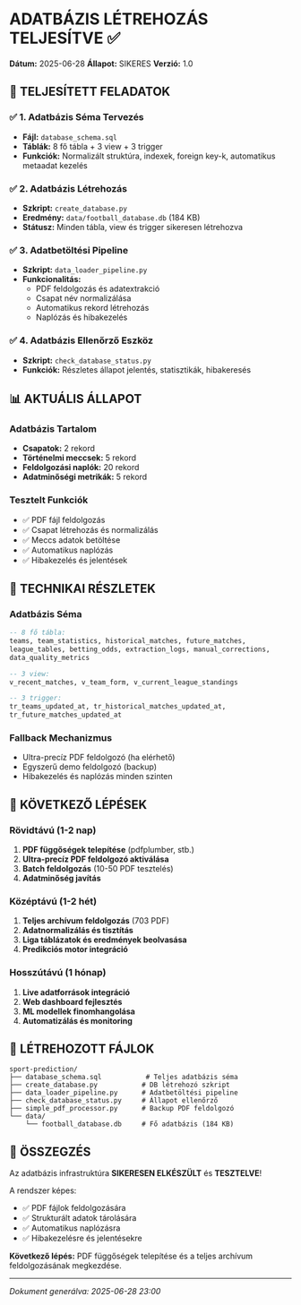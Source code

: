 # ADATBÁZIS LÉTREHOZÁS TELJESÍTVE ✅

**Dátum:** 2025-06-28
**Állapot:** SIKERES
**Verzió:** 1.0

## 🎯 TELJESÍTETT FELADATOK

### ✅ 1. Adatbázis Séma Tervezés

- **Fájl:** `database_schema.sql`
- **Táblák:** 8 fő tábla + 3 view + 3 trigger
- **Funkciók:** Normalizált struktúra, indexek, foreign key-k, automatikus metaadat kezelés

### ✅ 2. Adatbázis Létrehozás

- **Szkript:** `create_database.py`
- **Eredmény:** `data/football_database.db` (184 KB)
- **Státusz:** Minden tábla, view és trigger sikeresen létrehozva

### ✅ 3. Adatbetöltési Pipeline

- **Szkript:** `data_loader_pipeline.py`
- **Funkcionalitás:**
  - PDF feldolgozás és adatextrakció
  - Csapat név normalizálása
  - Automatikus rekord létrehozás
  - Naplózás és hibakezelés

### ✅ 4. Adatbázis Ellenőrző Eszköz

- **Szkript:** `check_database_status.py`
- **Funkciók:** Részletes állapot jelentés, statisztikák, hibakeresés

## 📊 AKTUÁLIS ÁLLAPOT

### Adatbázis Tartalom

- **Csapatok:** 2 rekord
- **Történelmi meccsek:** 5 rekord
- **Feldolgozási naplók:** 20 rekord
- **Adatminőségi metrikák:** 5 rekord

### Tesztelt Funkciók

- ✅ PDF fájl feldolgozás
- ✅ Csapat létrehozás és normalizálás
- ✅ Meccs adatok betöltése
- ✅ Automatikus naplózás
- ✅ Hibakezelés és jelentések

## 🔧 TECHNIKAI RÉSZLETEK

### Adatbázis Séma

```sql
-- 8 fő tábla:
teams, team_statistics, historical_matches, future_matches,
league_tables, betting_odds, extraction_logs, manual_corrections,
data_quality_metrics

-- 3 view:
v_recent_matches, v_team_form, v_current_league_standings

-- 3 trigger:
tr_teams_updated_at, tr_historical_matches_updated_at,
tr_future_matches_updated_at
```

### Fallback Mechanizmus

- Ultra-precíz PDF feldolgozó (ha elérhető)
- Egyszerű demo feldolgozó (backup)
- Hibakezelés és naplózás minden szinten

## 🚀 KÖVETKEZŐ LÉPÉSEK

### Rövidtávú (1-2 nap)

1. **PDF függőségek telepítése** (pdfplumber, stb.)
2. **Ultra-precíz PDF feldolgozó aktiválása**
3. **Batch feldolgozás** (10-50 PDF tesztelés)
4. **Adatminőség javítás**

### Középtávú (1-2 hét)

1. **Teljes archívum feldolgozás** (703 PDF)
2. **Adatnormalizálás és tisztítás**
3. **Liga táblázatok és eredmények beolvasása**
4. **Predikciós motor integráció**

### Hosszútávú (1 hónap)

1. **Live adatforrások integráció**
2. **Web dashboard fejlesztés**
3. **ML modellek finomhangolása**
4. **Automatizálás és monitoring**

## 📁 LÉTREHOZOTT FÁJLOK

```
sport-prediction/
├── database_schema.sql           # Teljes adatbázis séma
├── create_database.py           # DB létrehozó szkript
├── data_loader_pipeline.py      # Adatbetöltési pipeline
├── check_database_status.py     # Állapot ellenőrző
├── simple_pdf_processor.py      # Backup PDF feldolgozó
└── data/
    └── football_database.db     # Fő adatbázis (184 KB)
```

## 🎉 ÖSSZEGZÉS

Az adatbázis infrastruktúra **SIKERESEN ELKÉSZÜLT** és **TESZTELVE**!

A rendszer képes:

- ✅ PDF fájlok feldolgozására
- ✅ Strukturált adatok tárolására
- ✅ Automatikus naplózásra
- ✅ Hibakezelésre és jelentésekre

**Következő lépés:** PDF függőségek telepítése és a teljes archívum feldolgozásának megkezdése.

---
*Dokument generálva: 2025-06-28 23:00*
